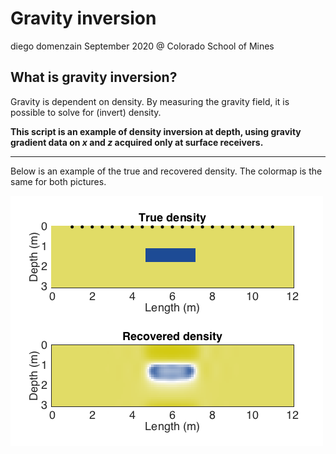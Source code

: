 # Gravity inversion
diego domenzain
September 2020 @ Colorado School of Mines

## What is gravity inversion?

Gravity is dependent on density. By measuring the gravity field, it is possible to solve for (invert) density.

__This script is an example of density inversion at depth, using gravity gradient data on _x_ and _z_ acquired only at surface receivers.__

---

Below is an example of the true and recovered density. The colormap is the same for both pictures.

[![](../pics/gravity_inversion.png)](./)
